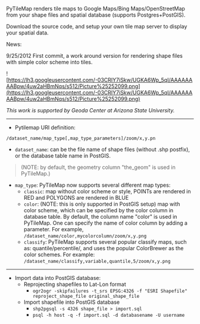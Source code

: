 PyTileMap renders tile maps to Google Maps/Bing Maps/OpenStreetMap from your shape files and spatial database (supports Postgres+PostGIS).

Download the source code, and setup your own tile map server to display your spatial data.

News:

9/25/2012  First commit, a work around version for rendering shape files with simple color scheme into tiles.

![https://lh3.googleusercontent.com/-03CRIY7iSkw/UGKA6Wp_5qI/AAAAAAAABpw/4uw2aHBmNqs/s512/Picture%25252099.png](https://lh3.googleusercontent.com/-03CRIY7iSkw/UGKA6Wp_5qI/AAAAAAAABpw/4uw2aHBmNqs/s512/Picture%25252099.png)

_This work is supported by Geoda Center at Arizona State University._



---

  * Pytilemap URI definition:

`/dataset_name/map_type[,map_type_parameters]/zoom/x,y.pn`

  * `dataset_name`: can be the file name of shape files (without .shp postfix), or the database table name in PostGIS.

> (NOTE: by default, the geometry column "the\_geom" is used in PyTileMap.)

  * `map_type`: PyTileMap now supports several different map types:
    * `classic`:  map without color scheme or style, POINTs are rendered in RED and POLYGONS are rendered in BLUE
    * `color`:    (NOTE: this is only supported in PostGIS setup) map with color scheme, which can be specified by the color column in database table. By default, the column name "color" is used in PyTileMap. One can specify the name of color column by adding a parameter.          For example, `/dataset_name/color,mycolorcolumn/zoom/x,y.png`
    * `classify`: PyTileMap supports several popular classify maps, such as: quantile/percentile/, and uses the popular ColorBrewer as the color schemes.         For example: `/dataset_name/classify,variable,quantile,5/zoom/x,y.png`


---

  * Import data into PostGIS database:
    * Reprojecting shapefiles to Lat-Lon format
      * `ogr2ogr -skipfailures -t_srs EPSG:4326 -f "ESRI Shapefile" reproject_shape_file original_shape_file`
    * Import shapefile into PostGIS database
      * `shp2pgsql -s 4326 shape_file > import.sql`
      * `psql -h host -q -f import.sql -d databasename -U username`